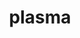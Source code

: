 ---
title: "plasma"
layout: cache
category: package
meta: {"versions": ["19.8.1", "20.9.20"], "compilers": ["gcc@10.3.0", "gcc@7.3.1", "gcc@7.5.0", "gcc@8.1.0", "gcc@8.3.1", "gcc@8.4.1", "gcc@9.3.0"]}
spec_files: 
 - spec-0.json
 - spec-1.json
 - spec-2.json
 - spec-3.json
 - spec-4.json
 - spec-5.json
 - spec-6.json
 - spec-7.json
 - spec-8.json
 - spec-9.json
 - spec-10.json
 - spec-11.json
 - spec-12.json
 - spec-13.json
 - spec-14.json
 - spec-15.json
 - spec-16.json
 - spec-17.json
 - spec-18.json
 - spec-19.json
 - spec-20.json
 - spec-21.json
 - spec-22.json
 - spec-23.json
 - spec-24.json
 - spec-25.json
 - spec-26.json
 - spec-27.json
 - spec-28.json
 - spec-29.json
 - spec-30.json
 - spec-31.json
 - spec-32.json
 - spec-33.json
 - spec-34.json
 - spec-35.json
 - spec-36.json
 - spec-37.json
 - spec-38.json
 - spec-39.json
 - spec-40.json
 - spec-41.json
 - spec-42.json
 - spec-43.json
 - spec-44.json
 - spec-45.json
 - spec-46.json
 - spec-47.json
 - spec-48.json
 - spec-49.json
 - spec-50.json
 - spec-51.json
 - spec-52.json
 - spec-53.json
 - spec-54.json
 - spec-55.json
 - spec-56.json
 - spec-57.json
 - spec-58.json
 - spec-59.json
 - spec-60.json
 - spec-61.json
 - spec-62.json
 - spec-63.json
 - spec-64.json
 - spec-65.json
 - spec-66.json
 - spec-67.json
 - spec-68.json
 - spec-69.json
spec_names:
 - 'plasma@20.9.20%gcc@9.3.0~ipo~lua+shared build_type=RelWithDebInfo arch=linux-ubuntu20.04-ppc64le ^openblas@0.3.10%gcc@9.3.0~consistent_fpcsr~ilp64+locking+pic+shared threads=none arch=linux-ubuntu20.04-ppc64le'
 - 'plasma@20.9.20%gcc@8.3.1~ipo~lua+shared build_type=RelWithDebInfo arch=linux-rhel8-x86_64 ^openblas@0.3.10%gcc@8.3.1~bignuma~consistent_fpcsr~ilp64+locking+pic+shared patches=865703b threads=openmp arch=linux-rhel8-x86_64'
 - 'plasma@20.9.20%gcc@8.3.1~ipo~lua+shared build_type=RelWithDebInfo arch=linux-rhel8-x86_64 ^openblas@0.3.10%gcc@8.3.1~bignuma~consistent_fpcsr~ilp64+locking+pic+shared patches=865703b threads=none arch=linux-rhel8-x86_64'
 - 'plasma@20.9.20%gcc@8.1.0~ipo~lua+shared build_type=RelWithDebInfo arch=linux-rhel7-ppc64le ^openblas@0.3.10%gcc@8.1.0~bignuma~consistent_fpcsr~ilp64+locking+pic+shared patches=865703b threads=none arch=linux-rhel7-ppc64le'
 - 'plasma@20.9.20%gcc@8.3.1~ipo~lua+shared build_type=RelWithDebInfo arch=linux-rhel8-ppc64le ^openblas@0.3.10%gcc@8.3.1~consistent_fpcsr~ilp64+pic+shared threads=none arch=linux-rhel8-ppc64le'
 - 'plasma@20.9.20%gcc@7.5.0~ipo~lua+shared build_type=RelWithDebInfo arch=linux-ubuntu18.04-ppc64le ^openblas@0.3.10%gcc@7.5.0~consistent_fpcsr~ilp64+locking+pic+shared threads=none arch=linux-ubuntu18.04-ppc64le'
 - 'plasma@20.9.20%gcc@8.3.1~ipo~lua+shared build_type=RelWithDebInfo arch=linux-rhel8-x86_64 ^openblas@0.3.10%gcc@8.3.1~consistent_fpcsr~ilp64+locking+pic+shared patches=865703b threads=none arch=linux-rhel8-x86_64'
 - 'plasma@20.9.20%gcc@7.5.0~ipo~lua+shared build_type=RelWithDebInfo arch=linux-ubuntu18.04-ppc64le ^openblas@0.3.10%gcc@7.5.0~bignuma~consistent_fpcsr~ilp64+locking+pic+shared patches=865703b threads=none arch=linux-ubuntu18.04-ppc64le'
 - 'plasma@20.9.20%gcc@8.3.1~ipo~lua+shared build_type=RelWithDebInfo arch=linux-rhel8-ppc64le ^openblas@0.3.10%gcc@8.3.1~bignuma~consistent_fpcsr~ilp64+locking+pic+shared patches=865703b threads=openmp arch=linux-rhel8-ppc64le'
 - 'plasma@20.9.20%gcc@8.1.0~ipo~lua+shared build_type=RelWithDebInfo arch=linux-rhel7-x86_64 ^openblas@0.3.10%gcc@8.1.0~consistent_fpcsr~ilp64+locking+pic+shared patches=865703b threads=none arch=linux-rhel7-x86_64'
 - 'plasma@20.9.20%gcc@8.3.1~ipo~lua+shared build_type=RelWithDebInfo arch=linux-rhel8-x86_64 ^openblas@0.3.15%gcc@8.3.1~bignuma~consistent_fpcsr~ilp64+locking+pic+shared threads=openmp arch=linux-rhel8-x86_64'
 - 'plasma@20.9.20%gcc@9.3.0~ipo~lua+shared build_type=RelWithDebInfo arch=linux-ubuntu20.04-ppc64le ^openblas@0.3.10%gcc@9.3.0~bignuma~consistent_fpcsr~ilp64+locking+pic+shared patches=865703b threads=none arch=linux-ubuntu20.04-ppc64le'
 - 'plasma@20.9.20%gcc@9.3.0~ipo~lua+shared build_type=RelWithDebInfo arch=linux-rhel7-x86_64 ^openblas@0.3.15%gcc@9.3.0~bignuma~consistent_fpcsr~ilp64+locking+pic+shared threads=openmp arch=linux-rhel7-x86_64'
 - 'plasma@20.9.20%gcc@7.5.0~lua+shared build_type=RelWithDebInfo arch=linux-ubuntu18.04-x86_64 ^openblas@0.3.10%gcc@7.5.0~consistent_fpcsr~ilp64+pic+shared threads=none arch=linux-ubuntu18.04-x86_64'
 - 'plasma@20.9.20%gcc@8.1.0~ipo~lua+shared build_type=RelWithDebInfo arch=linux-rhel7-x86_64 ^openblas@0.3.10%gcc@8.1.0~consistent_fpcsr~ilp64+pic+shared threads=none arch=linux-rhel7-x86_64'
 - 'plasma@20.9.20%gcc@9.3.0~ipo~lua+shared build_type=RelWithDebInfo arch=linux-ubuntu20.04-ppc64le ^openblas@0.3.10%gcc@9.3.0~consistent_fpcsr~ilp64+pic+shared threads=none arch=linux-ubuntu20.04-ppc64le'
 - 'plasma@20.9.20%gcc@8.3.1~ipo~lua+shared build_type=RelWithDebInfo arch=linux-rhel8-x86_64 ^openblas@0.3.10%gcc@8.3.1~consistent_fpcsr~ilp64+pic+shared threads=none arch=linux-rhel8-x86_64'
 - 'plasma@20.9.20%gcc@9.3.0~ipo~lua+shared build_type=RelWithDebInfo arch=linux-rhel7-x86_64 ^openblas@0.3.10%gcc@9.3.0~bignuma~consistent_fpcsr~ilp64+locking+pic+shared patches=865703b threads=openmp arch=linux-rhel7-x86_64'
 - 'plasma@20.9.20%gcc@7.5.0~ipo~lua+shared build_type=RelWithDebInfo arch=linux-ubuntu18.04-x86_64 ^openblas@0.3.15%gcc@7.5.0~bignuma~consistent_fpcsr~ilp64+locking+pic+shared threads=openmp arch=linux-ubuntu18.04-x86_64'
 - 'plasma@20.9.20%gcc@7.5.0~ipo~lua+shared build_type=RelWithDebInfo arch=linux-ubuntu18.04-ppc64le ^openblas@0.3.10%gcc@7.5.0~consistent_fpcsr~ilp64+pic+shared threads=none arch=linux-ubuntu18.04-ppc64le'
 - 'plasma@20.9.20%gcc@9.3.0~ipo~lua+shared build_type=RelWithDebInfo arch=cray-cnl7-haswell ^openblas@0.3.10%gcc@9.3.0~bignuma~consistent_fpcsr~ilp64+locking+pic+shared patches=865703b threads=openmp arch=cray-cnl7-haswell'
 - 'plasma@19.8.1%gcc@8.1.0~lua+shared build_type=RelWithDebInfo patches=6ce78aa,9760668 arch=linux-rhel7-ppc64le ^openblas@0.3.10%gcc@8.1.0~consistent_fpcsr~ilp64+pic+shared threads=none arch=linux-rhel7-ppc64le'
 - 'plasma@20.9.20%gcc@8.1.0~ipo~lua+shared build_type=RelWithDebInfo arch=linux-rhel7-x86_64 ^openblas@0.3.10%gcc@8.1.0~bignuma~consistent_fpcsr~ilp64+locking+pic+shared patches=865703b threads=none arch=linux-rhel7-x86_64'
 - 'plasma@19.8.1%gcc@8.1.0~lua+shared build_type=RelWithDebInfo patches=6ce78aa,9760668 arch=linux-rhel7-x86_64 ^openblas@0.3.10%gcc@8.1.0~consistent_fpcsr~ilp64+pic+shared threads=none arch=linux-rhel7-x86_64'
 - 'plasma@20.9.20%gcc@7.5.0~ipo~lua+shared build_type=RelWithDebInfo arch=linux-ubuntu18.04-x86_64 ^openblas@0.3.10%gcc@7.5.0~bignuma~consistent_fpcsr~ilp64+locking+pic+shared patches=865703b threads=openmp arch=linux-ubuntu18.04-x86_64'
 - 'plasma@20.9.20%gcc@10.3.0~ipo~lua+shared build_type=RelWithDebInfo arch=linux-ubuntu21.04-x86_64 ^openblas@0.3.15%gcc@10.3.0~bignuma~consistent_fpcsr~ilp64+locking+pic+shared threads=openmp arch=linux-ubuntu21.04-x86_64'
 - 'plasma@20.9.20%gcc@7.5.0~ipo~lua+shared build_type=RelWithDebInfo arch=linux-ubuntu18.04-x86_64 ^openblas@0.3.10%gcc@7.5.0~consistent_fpcsr~ilp64+locking+pic+shared threads=none arch=linux-ubuntu18.04-x86_64'
 - 'plasma@20.9.20%gcc@8.1.0~lua+shared build_type=RelWithDebInfo arch=linux-rhel7-x86_64 ^openblas@0.3.10%gcc@8.1.0~consistent_fpcsr~ilp64+pic+shared threads=none arch=linux-rhel7-x86_64'
 - 'plasma@19.8.1%gcc@7.5.0~lua+shared build_type=RelWithDebInfo patches=6ce78aa,9760668 arch=linux-ubuntu18.04-ppc64le ^openblas@0.3.10%gcc@7.5.0~consistent_fpcsr~ilp64+pic+shared threads=none arch=linux-ubuntu18.04-ppc64le'
 - 'plasma@20.9.20%gcc@7.5.0~ipo~lua+shared build_type=RelWithDebInfo arch=linux-ubuntu18.04-x86_64 ^openblas@0.3.10%gcc@7.5.0~bignuma~consistent_fpcsr~ilp64+locking+pic+shared patches=865703b threads=none arch=linux-ubuntu18.04-x86_64'
 - 'plasma@20.9.20%gcc@8.3.1~ipo~lua+shared build_type=RelWithDebInfo arch=linux-rhel8-ppc64le ^openblas@0.3.10%gcc@8.3.1~consistent_fpcsr~ilp64+locking+pic+shared patches=865703b threads=none arch=linux-rhel8-ppc64le'
 - 'plasma@20.9.20%gcc@8.1.0~ipo~lua+shared build_type=RelWithDebInfo arch=linux-rhel7-ppc64le ^openblas@0.3.10%gcc@8.1.0~consistent_fpcsr~ilp64+locking+pic+shared patches=865703b threads=none arch=linux-rhel7-ppc64le'
 - 'plasma@20.9.20%gcc@9.3.0~ipo~lua+shared build_type=RelWithDebInfo arch=linux-ubuntu20.04-x86_64 ^openblas@0.3.10%gcc@9.3.0~consistent_fpcsr~ilp64+locking+pic+shared patches=865703b threads=none arch=linux-ubuntu20.04-x86_64'
 - 'plasma@20.9.20%gcc@9.3.0~ipo~lua+shared build_type=RelWithDebInfo arch=linux-ubuntu20.04-x86_64 ^openblas@0.3.10%gcc@9.3.0~consistent_fpcsr~ilp64+locking+pic+shared threads=none arch=linux-ubuntu20.04-x86_64'
 - 'plasma@20.9.20%gcc@8.1.0~lua+shared build_type=RelWithDebInfo arch=linux-rhel7-x86_64 ^openblas@0.3.10%gcc@8.1.0~consistent_fpcsr~ilp64+pic+shared threads=none arch=linux-rhel7-x86_64'
 - 'plasma@19.8.1%gcc@7.5.0~lua+shared build_type=RelWithDebInfo patches=6ce78aa,9760668 arch=linux-ubuntu18.04-x86_64 ^openblas@0.3.10%gcc@7.5.0~consistent_fpcsr~ilp64+pic+shared threads=none arch=linux-ubuntu18.04-x86_64'
 - 'plasma@20.9.20%gcc@9.3.0~ipo~lua+shared build_type=RelWithDebInfo arch=linux-ubuntu20.04-ppc64le ^openblas@0.3.10%gcc@9.3.0~consistent_fpcsr~ilp64+locking+pic+shared patches=865703b threads=none arch=linux-ubuntu20.04-ppc64le'
 - 'plasma@20.9.20%gcc@9.3.0~ipo~lua+shared build_type=RelWithDebInfo arch=linux-ubuntu20.04-ppc64le ^openblas@0.3.15%gcc@9.3.0~bignuma~consistent_fpcsr~ilp64+locking+pic+shared threads=openmp arch=linux-ubuntu20.04-ppc64le'
 - 'plasma@20.9.20%gcc@8.3.1~ipo~lua+shared build_type=RelWithDebInfo arch=linux-rhel8-ppc64le ^openblas@0.3.10%gcc@8.3.1~consistent_fpcsr~ilp64+locking+pic+shared threads=none arch=linux-rhel8-ppc64le'
 - 'plasma@20.9.20%gcc@8.1.0~lua+shared build_type=RelWithDebInfo arch=linux-rhel7-ppc64le ^openblas@0.3.10%gcc@8.1.0~consistent_fpcsr~ilp64+pic+shared threads=none arch=linux-rhel7-ppc64le'
 - 'plasma@20.9.20%gcc@9.3.0~ipo~lua+shared build_type=RelWithDebInfo arch=linux-ubuntu20.04-x86_64 ^openblas@0.3.15%gcc@9.3.0~bignuma~consistent_fpcsr~ilp64+locking+pic+shared threads=openmp arch=linux-ubuntu20.04-x86_64'
 - 'plasma@20.9.20%gcc@7.5.0~ipo~lua+shared build_type=RelWithDebInfo arch=linux-ubuntu18.04-x86_64 ^openblas@0.3.10%gcc@7.5.0~consistent_fpcsr~ilp64+locking+pic+shared patches=865703b threads=none arch=linux-ubuntu18.04-x86_64'
 - 'plasma@20.9.20%gcc@8.4.1~ipo~lua+shared build_type=RelWithDebInfo arch=linux-rhel8-ppc64le ^openblas@0.3.15%gcc@8.4.1~bignuma~consistent_fpcsr~ilp64+locking+pic+shared threads=openmp arch=linux-rhel8-ppc64le'
 - 'plasma@20.9.20%gcc@9.3.0~ipo~lua+shared build_type=RelWithDebInfo arch=linux-ubuntu20.04-x86_64 ^openblas@0.3.10%gcc@9.3.0~bignuma~consistent_fpcsr~ilp64+locking+pic+shared patches=865703b threads=openmp arch=linux-ubuntu20.04-x86_64'
 - 'plasma@20.9.20%gcc@7.5.0~lua+shared build_type=RelWithDebInfo arch=linux-ubuntu18.04-ppc64le ^openblas@0.3.10%gcc@7.5.0~consistent_fpcsr~ilp64+pic+shared threads=none arch=linux-ubuntu18.04-ppc64le'
 - 'plasma@20.9.20%gcc@8.3.1~ipo~lua+shared build_type=RelWithDebInfo arch=linux-rhel8-x86_64 ^openblas@0.3.12%gcc@8.3.1~consistent_fpcsr~ilp64+pic+shared threads=none arch=linux-rhel8-x86_64'
 - 'plasma@20.9.20%gcc@9.3.0~ipo~lua+shared build_type=RelWithDebInfo arch=linux-rhel7-ppc64le ^openblas@0.3.10%gcc@9.3.0~bignuma~consistent_fpcsr~ilp64+locking+pic+shared patches=865703b threads=openmp arch=linux-rhel7-ppc64le'
 - 'plasma@20.9.20%gcc@9.3.0~ipo~lua+shared build_type=RelWithDebInfo arch=linux-ubuntu20.04-x86_64 ^openblas@0.3.10%gcc@9.3.0~bignuma~consistent_fpcsr~ilp64+locking+pic+shared patches=865703b threads=none arch=linux-ubuntu20.04-x86_64'
 - 'plasma@20.9.20%gcc@8.1.0~lua+shared build_type=RelWithDebInfo arch=linux-rhel7-ppc64le ^openblas@0.3.10%gcc@8.1.0~consistent_fpcsr~ilp64+pic+shared threads=none arch=linux-rhel7-ppc64le'
 - 'plasma@20.9.20%gcc@7.5.0~lua+shared build_type=RelWithDebInfo arch=linux-ubuntu18.04-ppc64le ^openblas@0.3.10%gcc@7.5.0~consistent_fpcsr~ilp64+pic+shared threads=none arch=linux-ubuntu18.04-ppc64le'
 - 'plasma@20.9.20%gcc@8.3.1~ipo~lua+shared build_type=RelWithDebInfo arch=linux-rhel8-ppc64le ^openblas@0.3.15%gcc@8.3.1~bignuma~consistent_fpcsr~ilp64+locking+pic+shared threads=openmp arch=linux-rhel8-ppc64le'
 - 'plasma@20.9.20%gcc@8.3.1~ipo~lua+shared build_type=RelWithDebInfo arch=linux-rhel8-x86_64 ^openblas@0.3.10%gcc@8.3.1~consistent_fpcsr~ilp64+locking+pic+shared threads=none arch=linux-rhel8-x86_64'
 - 'plasma@20.9.20%gcc@7.5.0~ipo~lua+shared build_type=RelWithDebInfo arch=linux-ubuntu18.04-ppc64le ^openblas@0.3.10%gcc@7.5.0~consistent_fpcsr~ilp64+locking+pic+shared patches=865703b threads=none arch=linux-ubuntu18.04-ppc64le'
 - 'plasma@20.9.20%gcc@9.3.0~ipo~lua+shared build_type=RelWithDebInfo arch=linux-rhel7-ppc64le ^openblas@0.3.15%gcc@9.3.0~bignuma~consistent_fpcsr~ilp64+locking+pic+shared threads=openmp arch=linux-rhel7-ppc64le'
 - 'plasma@20.9.20%gcc@9.3.0~ipo~lua+shared build_type=RelWithDebInfo arch=linux-ubuntu20.04-x86_64 ^openblas@0.3.10%gcc@9.3.0~consistent_fpcsr~ilp64+pic+shared threads=none arch=linux-ubuntu20.04-x86_64'
 - 'plasma@20.9.20%gcc@7.3.1~ipo~lua+shared build_type=RelWithDebInfo arch=linux-amzn2-x86_64 ^openblas@0.3.10%gcc@7.3.1~bignuma~consistent_fpcsr~ilp64+locking+pic+shared patches=865703b threads=none arch=linux-amzn2-x86_64'
 - 'plasma@20.9.20%gcc@7.3.1~ipo~lua+shared build_type=RelWithDebInfo arch=linux-amzn2-x86_64 ^openblas@0.3.10%gcc@7.3.1~consistent_fpcsr~ilp64+locking+pic+shared patches=865703b threads=none arch=linux-amzn2-x86_64'
 - 'plasma@20.9.20%gcc@7.5.0~ipo~lua+shared build_type=RelWithDebInfo arch=linux-ubuntu18.04-ppc64le ^openblas@0.3.10%gcc@7.5.0~bignuma~consistent_fpcsr~ilp64+locking+pic+shared patches=865703b threads=openmp arch=linux-ubuntu18.04-ppc64le'
 - 'plasma@20.9.20%gcc@7.5.0~lua+shared build_type=RelWithDebInfo arch=linux-ubuntu18.04-x86_64 ^openblas@0.3.10%gcc@7.5.0~consistent_fpcsr~ilp64+pic+shared threads=none arch=linux-ubuntu18.04-x86_64'
 - 'plasma@20.9.20%gcc@8.1.0~ipo~lua+shared build_type=RelWithDebInfo arch=linux-rhel7-ppc64le ^openblas@0.3.10%gcc@8.1.0~bignuma~consistent_fpcsr~ilp64+locking+pic+shared patches=865703b threads=openmp arch=linux-rhel7-ppc64le'
 - 'plasma@20.9.20%gcc@8.1.0~ipo~lua+shared build_type=RelWithDebInfo arch=linux-rhel7-ppc64le ^openblas@0.3.10%gcc@8.1.0~consistent_fpcsr~ilp64+locking+pic+shared threads=none arch=linux-rhel7-ppc64le'
 - 'plasma@20.9.20%gcc@9.3.0~ipo~lua+shared build_type=RelWithDebInfo arch=linux-ubuntu20.04-ppc64le ^openblas@0.3.10%gcc@9.3.0~bignuma~consistent_fpcsr~ilp64+locking+pic+shared patches=865703b threads=openmp arch=linux-ubuntu20.04-ppc64le'
 - 'plasma@20.9.20%gcc@8.1.0~ipo~lua+shared build_type=RelWithDebInfo arch=linux-rhel7-ppc64le ^openblas@0.3.10%gcc@8.1.0~consistent_fpcsr~ilp64+pic+shared threads=none arch=linux-rhel7-ppc64le'
 - 'plasma@20.9.20%gcc@7.5.0~ipo~lua+shared build_type=RelWithDebInfo arch=linux-ubuntu18.04-x86_64 ^openblas@0.3.10%gcc@7.5.0~consistent_fpcsr~ilp64+pic+shared threads=none arch=linux-ubuntu18.04-x86_64'
 - 'plasma@20.9.20%gcc@7.5.0~ipo~lua+shared build_type=RelWithDebInfo arch=linux-ubuntu18.04-ppc64le ^openblas@0.3.15%gcc@7.5.0~bignuma~consistent_fpcsr~ilp64+locking+pic+shared threads=openmp arch=linux-ubuntu18.04-ppc64le'
 - 'plasma@20.9.20%gcc@8.1.0~ipo~lua+shared build_type=RelWithDebInfo arch=linux-rhel7-x86_64 ^openblas@0.3.10%gcc@8.1.0~bignuma~consistent_fpcsr~ilp64+locking+pic+shared patches=865703b threads=openmp arch=linux-rhel7-x86_64'
 - 'plasma@20.9.20%gcc@8.1.0~ipo~lua+shared build_type=RelWithDebInfo arch=linux-rhel7-x86_64 ^openblas@0.3.10%gcc@8.1.0~consistent_fpcsr~ilp64+locking+pic+shared threads=none arch=linux-rhel7-x86_64'
 - 'plasma@20.9.20%gcc@8.3.1~ipo~lua+shared build_type=RelWithDebInfo arch=linux-rhel8-ppc64le ^openblas@0.3.10%gcc@8.3.1~bignuma~consistent_fpcsr~ilp64+locking+pic+shared patches=865703b threads=none arch=linux-rhel8-ppc64le'
 - 'plasma@20.9.20%gcc@8.4.1~ipo~lua+shared build_type=RelWithDebInfo arch=linux-rhel8-x86_64 ^openblas@0.3.15%gcc@8.4.1~bignuma~consistent_fpcsr~ilp64+locking+pic+shared threads=openmp arch=linux-rhel8-x86_64'
 - 'plasma@20.9.20%gcc@10.3.0~ipo~lua+shared build_type=RelWithDebInfo arch=linux-ubuntu21.04-ppc64le ^openblas@0.3.15%gcc@10.3.0~bignuma~consistent_fpcsr~ilp64+locking+pic+shared threads=openmp arch=linux-ubuntu21.04-ppc64le'
---